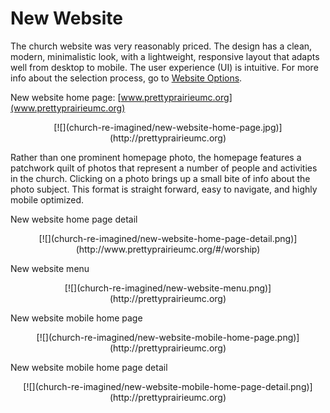 # New Website

The church website was very reasonably priced. The design has a clean, modern, minimalistic look, with a lightweight, responsive layout that adapts well from desktop to mobile. The user experience (UI) is intuitive.
For more info about the selection process, go to [Website Options](website_options.md). 

New website home page: [www.prettyprairieumc.org](www.prettyprairieumc.org)<br>
<center>
[![](church-re-imagined/new-website-home-page.jpg)](http://prettyprairieumc.org)
</center>

Rather than one prominent homepage photo, the homepage features a patchwork quilt of photos that represent a number of people and activities in the church. Clicking on a photo brings up a small bite of info about the photo subject. This format is straight forward, easy to navigate, and highly mobile optimized. 

New website home page detail
<center>
[![](church-re-imagined/new-website-home-page-detail.png)](http://www.prettyprairieumc.org/#/worship)
</center>

New website menu
<center>
[![](church-re-imagined/new-website-menu.png)](http://prettyprairieumc.org)
</center>

New website mobile home page
<center>
[![](church-re-imagined/new-website-mobile-home-page.png)](http://prettyprairieumc.org)
</center>

New website mobile home page detail
<center>
[![](church-re-imagined/new-website-mobile-home-page-detail.png)](http://prettyprairieumc.org)
</center>

